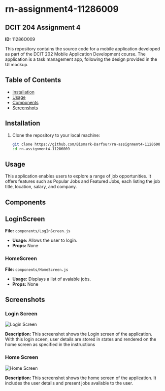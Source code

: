 # rn-assignment4-11286009

## DCIT 204 Assignment 4

**ID:** 11286O009

This repository contains the source code for a mobile application developed as part of the DCIT 202 Mobile Application Development course. The application is a task management app, following the design provided in the UI mockup.

## Table of Contents

- [Installation](#installation)
- [Usage](#usage)
- [Components](#components)
- [Screenshots](#screenshots)

## Installation

1. Clone the repository to your local machine:

   ```bash
   git clone https://github.com/Bismark-Darfour/rn-assignment4-11286009.git
   cd rn-assignment4-11286009

## Usage

This application enables users to explore a range of job opportunities. It offers features such as Popular Jobs and Featured Jobs, each listing the job title, location, salary, and company.

## Components

## LoginScreen

**File:** `components/LogInScreen.js`

* **Usage:** Allows the user to login.
* **Props:** None


### HomeScreen

**File:** `components/HomeScreen.js`

* **Usage:** Displays a list of avaiable jobs.
* **Props:** None


## Screenshots

### Login Screen

![Login Screen](./assets/Loginscreenshot.png)

**Description:** This screenshot shows the Login screen of the application. With this login sceen, user details are stored in states and rendered on the home screen as specified in the instructions


### Home Screen

![Home Screen](./assets/HomeScreenshot.png)

**Description:** This screenshot shows the home screen of the application. It includes the
user details and present jobs available to the user.

